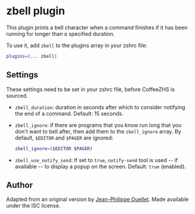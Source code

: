 # zbell plugin

This plugin prints a bell character when a command finishes if it has been
running for longer than a specified duration.

To use it, add `zbell` to the plugins array in your zshrc file:

```zsh
plugins=(... zbell)
```

## Settings

These settings need to be set in your zshrc file, before CoffeeZHS is sourced.

- `zbell_duration`: duration in seconds after which to consider notifying
  the end of a command. Default: 15 seconds.

- `zbell_ignore`: if there are programs that you know run long that you
  don't want to bell after, then add them to the `zbell_ignore` array.
  By default, `$EDITOR` and `$PAGER` are ignored:

  ```zsh
  zbell_ignore=($EDITOR $PAGER)
  ```

- `zbell_use_notify_send`: If set to `true`, `notify-send` tool is used -- if
  available -- to display a popup on the screen. Default: `true` (enabled).

## Author

Adapted from an original version by [Jean-Philippe Ouellet](https://github.com/jpouellet).
Made available under the ISC license.
